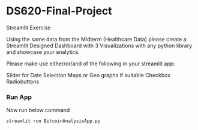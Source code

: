 # DS620-Final-Project


Streamlit Exercise

Using the same data from the Midterm (Healthcare Data) please create a Streamlit Designed Dashboard with 3 Visualizations with any python library and showcase your analytics.

Please make use either/or/and of the following in your streamlit app:

Slider for Date Selection
Maps or Geo graphs if suitable
Checkbox Radiobuttons 

### Run App

Now run below command

```bash
streamlit run BitcoinAnalysisApp.py
```
